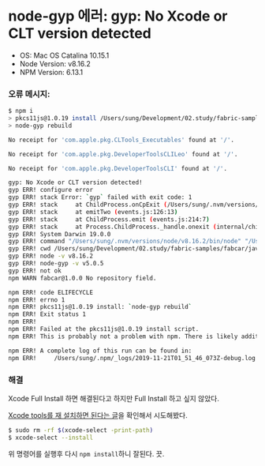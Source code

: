 # node-gyp 에러: gyp: No Xcode or CLT version detected

- OS: Mac OS Catalina 10.15.1
- Node Version: v8.16.2
- NPM Version: 6.13.1

### 오류 메시지:
```bash
$ npm i
> pkcs11js@1.0.19 install /Users/sung/Development/02.study/fabric-samples/fabcar/javascript/node_modules/pkcs11js
> node-gyp rebuild

No receipt for 'com.apple.pkg.CLTools_Executables' found at '/'.

No receipt for 'com.apple.pkg.DeveloperToolsCLILeo' found at '/'.

No receipt for 'com.apple.pkg.DeveloperToolsCLI' found at '/'.

gyp: No Xcode or CLT version detected!
gyp ERR! configure error
gyp ERR! stack Error: `gyp` failed with exit code: 1
gyp ERR! stack     at ChildProcess.onCpExit (/Users/sung/.nvm/versions/node/v8.16.2/lib/node_modules/npm/node_modules/node-gyp/lib/configure.js:351:16)
gyp ERR! stack     at emitTwo (events.js:126:13)
gyp ERR! stack     at ChildProcess.emit (events.js:214:7)
gyp ERR! stack     at Process.ChildProcess._handle.onexit (internal/child_process.js:198:12)
gyp ERR! System Darwin 19.0.0
gyp ERR! command "/Users/sung/.nvm/versions/node/v8.16.2/bin/node" "/Users/sung/.nvm/versions/node/v8.16.2/lib/node_modules/npm/node_modules/node-gyp/bin/node-gyp.js" "rebuild"
gyp ERR! cwd /Users/sung/Development/02.study/fabric-samples/fabcar/javascript/node_modules/pkcs11js
gyp ERR! node -v v8.16.2
gyp ERR! node-gyp -v v5.0.5
gyp ERR! not ok
npm WARN fabcar@1.0.0 No repository field.

npm ERR! code ELIFECYCLE
npm ERR! errno 1
npm ERR! pkcs11js@1.0.19 install: `node-gyp rebuild`
npm ERR! Exit status 1
npm ERR!
npm ERR! Failed at the pkcs11js@1.0.19 install script.
npm ERR! This is probably not a problem with npm. There is likely additional logging output above.

npm ERR! A complete log of this run can be found in:
npm ERR!     /Users/sung/.npm/_logs/2019-11-21T01_51_46_073Z-debug.log
```

### 해결
Xcode Full Install 하면 해결된다고 하지만 Full Install 하고 싶지 않았다.

[Xcode tools를 재 설치하면 된다는 글](https://github.com/schnerd/d3-scale-cluster/issues/7)을 확인해서 시도해봤다.

```bash
$ sudo rm -rf $(xcode-select -print-path)
$ xcode-select --install
```

위 명령어를 실행후 다시 `npm install`하니 잘된다. 끗.
